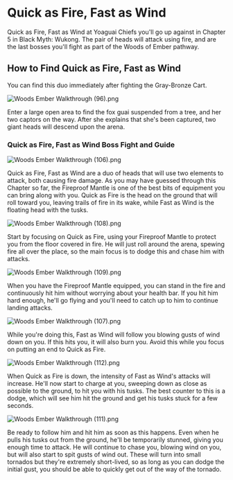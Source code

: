 # Quick as Fire, Fast as Wind

Quick as Fire, Fast as Wind at Yoaguai Chiefs you'll go up against in Chapter 5 in Black Myth: Wukong. The pair of heads will attack using fire, and are the last bosses you'll fight as part of the Woods of Ember pathway. 

## How to Find Quick as Fire, Fast as Wind

You can find this duo immediately after fighting the Gray-Bronze Cart. 

![Woods Ember Walkthrough \(96\).png](https://oyster.ignimgs.com/mediawiki/apis.ign.com/black-myth-wukong/6/65/Woods_Ember_Walkthrough_%2896%29.png)

Enter a large open area to find the fox guai suspended from a tree, and her two captors on the way. After she explains that she's been captured, two giant heads will descend upon the arena. 

### Quick as Fire, Fast as Wind Boss Fight and Guide

![Woods Ember Walkthrough \(106\).png](https://oyster.ignimgs.com/mediawiki/apis.ign.com/black-myth-wukong/b/b2/Woods_Ember_Walkthrough_%28106%29.png)

Quick as Fire, Fast as Wind are a duo of heads that will use two elements to attack, both causing fire damage. As you may have guessed through this Chapter so far, the Fireproof Mantle is one of the best bits of equipment you can bring along with you. Quick as Fire is the head on the ground that will roll toward you, leaving trails of fire in its wake, while Fast as Wind is the floating head with the tusks. 

![Woods Ember Walkthrough \(108\).png](https://oyster.ignimgs.com/mediawiki/apis.ign.com/black-myth-wukong/f/fd/Woods_Ember_Walkthrough_%28108%29.png)

Start by focusing on Quick as Fire, using your Fireproof Mantle to protect you from the floor covered in fire. He will just roll around the arena, spewing fire all over the place, so the main focus is to dodge this and chase him with attacks. 

![Woods Ember Walkthrough \(109\).png](https://oyster.ignimgs.com/mediawiki/apis.ign.com/black-myth-wukong/7/71/Woods_Ember_Walkthrough_%28109%29.png)

When you have the Fireproof Mantle equipped, you can stand in the fire and continuously hit him without worrying about your health bar. If you hit him hard enough, he'll go flying and you'll need to catch up to him to continue landing attacks. 

![Woods Ember Walkthrough \(107\).png](https://oyster.ignimgs.com/mediawiki/apis.ign.com/black-myth-wukong/9/91/Woods_Ember_Walkthrough_%28107%29.png)

While you're doing this, Fast as Wind will follow you blowing gusts of wind down on you. If this hits you, it will also burn you. Avoid this while you focus on putting an end to Quick as Fire. 

![Woods Ember Walkthrough \(112\).png](https://oyster.ignimgs.com/mediawiki/apis.ign.com/black-myth-wukong/2/28/Woods_Ember_Walkthrough_%28112%29.png)

When Quick as Fire is down, the intensity of Fast as Wind's attacks will increase. He'll now start to charge at you, sweeping down as close as possible to the ground, to hit you with his tusks. The best counter to this is a dodge, which will see him hit the ground and get his tusks stuck for a few seconds. 

![Woods Ember Walkthrough \(111\).png](https://oyster.ignimgs.com/mediawiki/apis.ign.com/black-myth-wukong/5/5f/Woods_Ember_Walkthrough_%28111%29.png)

Be ready to follow him and hit him as soon as this happens. Even when he pulls his tusks out from the ground, he'll be temporarily stunned, giving you enough time to attack. He will continue to chase you, blowing wind on you, but will also start to spit gusts of wind out. These will turn into small tornados but they're extremely short-lived, so as long as you can dodge the initial gust, you should be able to quickly get out of the way of the tornado. 
